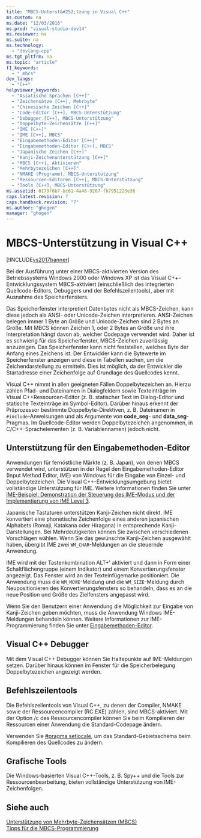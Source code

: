 ```yaml
---
title: "MBCS-Unterst&#252;tzung in Visual C++"
ms.custom: na
ms.date: "12/03/2016"
ms.prod: "visual-studio-dev14"
ms.reviewer: na
ms.suite: na
ms.technology: 
  - "devlang-cpp"
ms.tgt_pltfrm: na
ms.topic: "article"
f1_keywords: 
  - "_mbcs"
dev_langs: 
  - "C++"
helpviewer_keywords: 
  - "Asiatische Sprachen [C++]"
  - "Zeichensätze [C++], Mehrbyte"
  - "Chinesische Zeichen [C++]"
  - "Code-Editor [C++], MBCS-Unterstützung"
  - "Debugger [C++], MBCS-Unterstützung"
  - "Doppelbyte-Zeichensätze [C++]"
  - "IME [C++]"
  - "IME [C++], MBCS"
  - "Eingabemethoden-Editor [C++]"
  - "Eingabemethoden-Editor [C++], MBCS"
  - "Japanische Zeichen [C++]"
  - "Kanji-Zeichenunterstützung [C++]"
  - "MBCS [C++], Aktivieren"
  - "Mehrbytezeichen [C++]"
  - "NMAKE (Programm), MBCS-Unterstützung"
  - "Ressourcen-Editoren [C++], MBCS-Unterstützung"
  - "Tools [C++], MBCS-Unterstützung"
ms.assetid: 6179f6b7-bc61-4a48-9267-fb7951223e38
caps.latest.revision: 7
caps.handback.revision: "7"
ms.author: "ghogen"
manager: "ghogen"
---
```

# MBCS-Unterst&#252;tzung in Visual C++
[!INCLUDE[vs2017banner](../assembler/inline/includes/vs2017banner.md)]

Bei der Ausführung unter einer MBCS\-aktivierten Version des Betriebssystems Windows 2000 oder Windows XP ist das Visual C\+\+\-Entwicklungssystem MBCS\-aktiviert \(einschließlich des integrierten Quellcode\-Editors, Debuggers und der Befehlszeilentools\), aber mit Ausnahme des Speicherfensters.  
  
 Das Speicherfenster interpretiert Datenbytes nicht als MBCS\-Zeichen, kann diese jedoch als ANSI\- oder Unicode\-Zeichen interpretieren.  ANSI\-Zeichen belegen immer 1 Byte an Größe und Unicode\-Zeichen sind 2 Bytes an Größe.  Mit MBCS können Zeichen 1, oder 2 Bytes an Größe und ihre Interpretation hängt davon ab, welcher Codepage verwendet wird.  Daher ist es schwierig für das Speicherfenster, MBCS\-Zeichen zuverlässig anzuzeigen.  Das Speicherfenster kann nicht feststellen, welches Byte der Anfang eines Zeichens ist.  Der Entwickler kann die Bytewerte im Speicherfenster anzeigen und diese in Tabellen suchen, um die Zeichendarstellung zu ermitteln.  Dies ist möglich, da der Entwickler die Startadresse einer Zeichenfolge auf Grundlage des Quellcodes kennt.  
  
 Visual C\+\+ nimmt in allen geeigneten Fällen Doppelbytezeichen an.  Hierzu zählen Pfad\- und Dateinamen in Dialogfeldern sowie Texteinträge im Visual C\+\+Ressourcen\-Editor \(z. B. statischer Text im Dialog\-Editor und statische Texteinträge im Symbol\-Editor\).  Darüber hinaus erkennt der Präprozessor bestimmte Doppelbyte\-Direktiven, z. B. Dateinamen in `#include`\-Anweisungen und als Argumente von **code\_seg**\- und **data\_seg**\-Pragmas.  Im Quellcode\-Editor werden Doppelbytezeichen angenommen, in C\/C\+\+\-Sprachelementen \(z. B. Variablennamen\) jedoch nicht.  
  
##  <a name="_core_support_for_the_input_method_editor_.28.ime.29"></a> Unterstützung für den Eingabemethoden\-Editor  
 Anwendungen für fernöstliche Märkte \(z. B. Japan\), von denen MBCS verwendet wird, unterstützen in der Regel den Eingabemethoden\-Editor \(Input Method Editor, IME\) von Windows für die Eingabe von Einzel\- und Doppelbytezeichen.  Die Visual C\+\+\-Entwicklungsumgebung bietet vollständige Unterstützung für IME.  Weitere Informationen finden Sie unter [IME\-Beispiel: Demonstration der Steuerung des IME\-Modus und der Implementierung von IME Level 3](assetId:///87ebdf65-cef0-451d-a6fc-d5fb64178b14).  
  
 Japanische Tastaturen unterstützen Kanji\-Zeichen nicht direkt.  IME konvertiert eine phonetische Zeichenfolge eines anderen japanischen Alphabets \(Romaji, Katakana oder Hiragana\) in entsprechende Kanji\-Darstellungen.  Bei Mehrdeutigkeiten können Sie zwischen verschiedenen Vorschlägen wählen.  Wenn Sie das gewünschte Kanji\-Zeichen ausgewählt haben, übergibt IME zwei `WM_CHAR`\-Meldungen an die steuernde Anwendung.  
  
 IME wird mit der Tastenkombination ALT\+' aktiviert und dann in Form einer Schaltflächengruppe \(einem Indikator\) und einem Konvertierungsfenster angezeigt.  Das Fenster wird an der Texteinfügemarke positioniert.  Die Anwendung muss die `WM_MOVE`\-Meldung und die `WM_SIZE`\-Meldung durch Neupositionieren des Konvertierungsfensters so behandeln, dass es an die neue Position und Größe des Zielfensters angepasst wird.  
  
 Wenn Sie den Benutzern einer Anwendung die Möglichkeit zur Eingabe von Kanji\-Zeichen geben möchten, muss die Anwendung Windows IME\-Meldungen behandeln können.  Weitere Informationen zur IME\-Programmierung finden Sie unter [Eingabemethoden\-Editor](https://msdn.microsoft.com/en-us/library/ms776145.aspx).  
  
## Visual C\+\+ Debugger  
 Mit dem Visual C\+\+ Debugger können Sie Haltepunkte auf IME\-Meldungen setzen.  Darüber hinaus können im Fenster für die Speicherbelegung Doppelbytezeichen angezeigt werden.  
  
## Befehlszeilentools  
 Die Befehlszeilentools von Visual C\+\+, zu denen der Compiler, NMAKE sowie der Ressourcencompiler \(RC.EXE\) zählen, sind MBCS\-aktiviert.  Mit der Option \/c des Ressourcencompiler können Sie beim Kompilieren der Ressourcen einer Anwendung die Standard\-Codepage ändern.  
  
 Verwenden Sie [\#pragma setlocale](../preprocessor/setlocale.md), um das Standard\-Gebietsschema beim Kompilieren des Quellcodes zu ändern.  
  
## Grafische Tools  
 Die Windows\-basierten Visual C\+\+\-Tools, z. B. Spy\+\+ und die Tools zur Ressourcenbearbeitung, bieten vollständige Unterstützung von IME\-Zeichenfolgen.  
  
## Siehe auch  
 [Unterstützung von Mehrbyte\-Zeichensätzen \(MBCS\)](../text/support-for-multibyte-character-sets-mbcss.md)   
 [Tipps für die MBCS\-Programmierung](../text/mbcs-programming-tips.md)